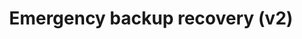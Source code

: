 ---
lang: en
layout: doc
permalink: /doc/backup-emergency-restore-v2/
redirect_from:
- /en/doc/backup-emergency-restore-v2/
- /doc/BackupEmergencyRestoreV2/
redirect_to: https://qubes-doc-rst.readthedocs.io/en/latest/user/how-to-guides/backup-emergency-restore-v2.html
ref: 207
title: Emergency backup recovery (v2)
---